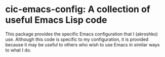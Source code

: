 cic-emacs-config: A collection of useful Emacs Lisp code
========================================================

This package provides the specific Emacs configuration that I
(akroshko) use.  Although this code is specific to my configuration,
it is provided because it may be useful to others who wish to use
Emacs in similar ways to what I do.
